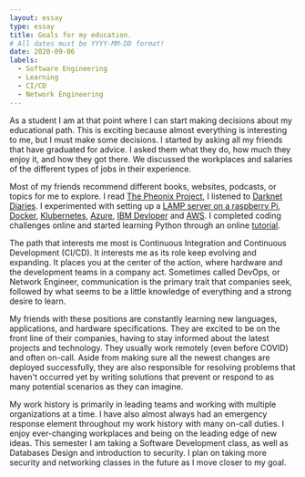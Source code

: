 ```yaml
---
layout: essay
type: essay
title: Goals for my education.
# All dates must be YYYY-MM-DD format!
date: 2020-09-06
labels:
  - Software Engineering
  - Learning
  - CI/CD
  - Network Engineering
---
```



As a student I am at that point where I can start making decisions about my educational path.  This is exciting because almost everything is interesting to me, but I must make some decisions.  I started by asking all my friends that have graduated for advice.  I asked them what they do, how much they enjoy it, and how they got there.  We discussed the workplaces and salaries of the different types of jobs in their experience. 

Most of my friends recommend different books, websites, podcasts, or topics for me to explore.  I read [The Pheonix Project](https://www.oreilly.com/library/view/the-phoenix-project/9781457191350/), I listened to [Darknet Diaries](https://darknetdiaries.com/). I experimented with setting up a [LAMP server on a raspberry Pi](https://projects.raspberrypi.org/en/projects/lamp-web-server-with-wordpress), [Docker](https://docker-curriculum.com/), [Klubernetes](https://kubernetes.io/docs/tutorials/), [Azure](https://azure.microsoft.com/en-us/free/students/), [IBM Devloper](https://developer.ibm.com/) and [AWS](https://aws.amazon.com/education/awseducate/). I completed coding challenges online and started learning Python through an online [tutorial](https://www.w3schools.com/python/). 

The path that interests me most is Continuous Integration and Continuous Development (CI/CD).  It interests me as its role keep evolving and expanding. It places you at the center of the action, where hardware and the development teams in a company act.  Sometimes called DevOps, or Network Engineer, communication is the primary trait that companies seek, followed by what seems to be a little knowledge of everything and a strong desire to learn. 

My friends with these positions are constantly learning new languages, applications, and hardware specifications.  They are excited to be on the front line of their companies, having to stay informed about the latest projects and technology.  They usually work remotely (even before COVID) and often on-call.  Aside from making sure all the newest changes are deployed successfully, they are also responsible for resolving problems that haven't occurred yet by writing solutions that prevent or respond to as many potential scenarios as they can imagine. 

My work history is primarily in leading teams and working with multiple organizations at a time.  I have also almost always had an emergency response element throughout my work history with many on-call duties.  I enjoy ever-changing workplaces and being on the leading edge of new ideas.  This semester I am taking a Software Development class, as well as Databases Design and introduction to security.  I plan on taking more security and networking classes in the future as I move closer to my goal.

